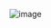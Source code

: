 ![image](https://github.com/cuiwenhao/HCMCLOUD/assets/33422273/f968f0d0-97f7-43f5-9646-2d9f5ba6a7ce)

